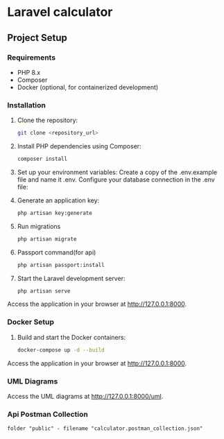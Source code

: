 # Laravel calculator

## Project Setup

### Requirements

- PHP 8.x
- Composer
- Docker (optional, for containerized development)

### Installation

1. Clone the repository:
   ```bash
   git clone <repository_url>

2. Install PHP dependencies using Composer:
    ```bash
    composer install

3. Set up your environment variables:
    Create a copy of the .env.example file and name it .env.
    Configure your database connection in the .env file:

4. Generate an application key:
    ```bash
    php artisan key:generate

5. Run migrations
    ```bash
    php artisan migrate

6. Passport command(for api)
    ```bash
    php artisan passport:install

7. Start the Laravel development server:
    ```bash
    php artisan serve

Access the application in your browser at http://127.0.0.1:8000.

### Docker Setup

1. Build and start the Docker containers:
    ```bash
    docker-compose up -d --build

Access the application in your browser at http://127.0.0.1:8000.

### UML Diagrams
Access the UML diagrams at http://127.0.0.1:8000/uml.

### Api Postman Collection
    folder "public" - filename "calculator.postman_collection.json"